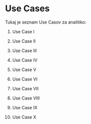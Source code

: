 # Use Cases

Tukaj je seznam Use Casov za analitiko:


  1. Use Case I

  2. Use Case II

  3. Use Case III

  4. Use Case IV

  5. Use Case V

  6. Use Case VI

  7. Use Case VII

  8. Use Case VIII

  9. Use Case IX

  10. Use Case X
